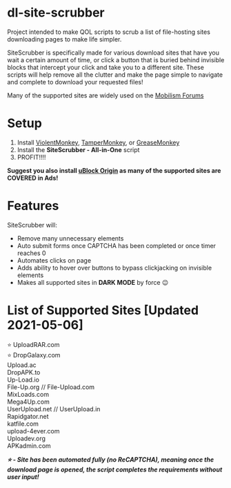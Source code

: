 
# dl-site-scrubber
Project intended to make QOL scripts to scrub a list of file-hosting sites downloading pages to make life simpler. 

SiteScrubber is specifically made for various download sites that have you wait a certain amount of time, or click a button that is buried behind invisible blocks that intercept your click and take you to a different site. These scripts will help remove all the clutter and make the page simple to navigate and complete to download your requested files!

Many of the supported sites are widely used on the [Mobilism Forums](https://forum.mobilism.org/)

# Setup
1. Install [ViolentMonkey](https://violentmonkey.github.io/get-it/), [TamperMonkey](https://www.tampermonkey.net/), or [GreaseMonkey](https://www.greasespot.net/)
2. Install the **SiteScrubber - All-in-One** script
3. PROFIT!!!!

**Suggest you also install [uBlock Origin](https://github.com/gorhill/uBlock) as many of the supported sites are COVERED in Ads!**

# Features
SiteScrubber will:

 - Remove many unnecessary elements
 - Auto submit forms once CAPTCHA has been completed or once timer reaches 0
 - Automates clicks on page
 - Adds ability to hover over buttons to bypass clickjacking on invisible elements
 - Makes all supported sites in **DARK MODE** by force 😉

# List of Supported Sites [Updated 2021-05-06]
⭐ UploadRAR.com<br/>
⭐ DropGalaxy.com<br/>
Upload.ac<br/>
DropAPK.to<br/>
Up-Load.io<br/>
File-Up.org // File-Upload.com<br/>
MixLoads.com<br/>
Mega4Up.com<br/>
UserUpload.net // UserUpload.in<br/>
Rapidgator.net<br/>
katfile.com<br/>
upload-4ever.com<br/>
Uploadev.org<br/>
APKadmin.com<br/>

***⭐ - Site has been automated fully (no ReCAPTCHA), meaning once the download page is opened, the script completes the requirements without user input!***
